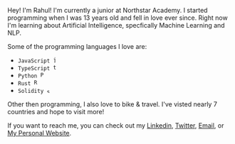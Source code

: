 

<p> Hey! I&#39;m Rahul! I'm currently a junior at Northstar Academy. I started programming when I was 13 years old and fell in love ever since. Right now I&#39;m learning about Artificial Intelligence, specfically Machine Learning and NLP. 
</p>

<p>Some of the programming languages I love are:</p>

<ul>
  <li><code>JavaScript <img src='https://upload.wikimedia.org/wikipedia/commons/9/99/Unofficial_JavaScript_logo_2.svg' width=13 alt='javascript'/></code></li>
  <li><code>TypeScript <img src='https://upload.wikimedia.org/wikipedia/commons/4/4c/Typescript_logo_2020.svg' width=13 alt='typescript'/></code></li>
  <li><code>Python <img src="https://upload.wikimedia.org/wikipedia/commons/c/c3/Python-logo-notext.svg" width=13 alt="Python"/></code></li>
  <li><code>Rust <img src="https://upload.wikimedia.org/wikipedia/commons/d/d5/Rust_programming_language_black_logo.svg" width=13 alt='Rust'/></code></li> 
  <li><code>Solidity <img src='https://upload.wikimedia.org/wikipedia/commons/9/98/Solidity_logo.svg' width=9 alt='solidity'/></code></li>
</ul>



<p>Other then programming, I also love to bike & travel. I&#39;ve visted nearly 7 countries and hope to visit more! </p>

<p>If you want to reach me, you can check out my <a href="https://www.linkedin.com/in/rahulscoding/">Linkedin</a>, <a href="https://twitter.com/Rahuls_Coding/">Twitter</a>, <a href="https://mail.google.com/mail/u/0/?fs=1&tf=cm&source=mailto&to=rahulscoding1@gmail.com">Email</a>, or <a href="https://rahulrajkumar.verce.app"> My Personal Website</a>.
